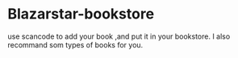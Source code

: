 # Blazarstar-bookstore
use scancode to add your book ,and put it in your bookstore. I also recommand som types of books for you.
